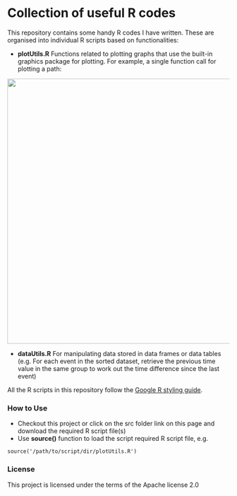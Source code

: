 Collection of useful R codes
========

This repository contains some handy R codes I have written.  These are organised into individual R scripts based on functionalities:

- **plotUtils.R** Functions related to plotting graphs that use the built-in graphics package for plotting.  For example, a single function call for plotting a path:

<img src="https://user-images.githubusercontent.com/13400791/26926538-7d726d5e-4c91-11e7-8173-d2fddc3d081b.png" width="600px"/>

- **dataUtils.R** For manipulating data stored in data frames or data tables (e.g. For each event in the sorted dataset, retrieve the previous time value in the same group to work out the time difference since the last event)

All the R scripts in this repository follow the [Google R styling guide](http://google.github.io/styleguide/Rguide.xml).

### How to Use
- Checkout this project or click on the src folder link on this page and download the required R script file(s)
- Use **source()** function to load the script required R script file, e.g.
```
source('/path/to/script/dir/plotUtils.R')
```

### License
This project is licensed under the terms of the Apache license 2.0
